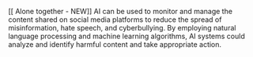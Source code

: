 [[ Alone together - NEW]]
AI can be used to monitor and manage the content shared on social media platforms to reduce the spread of misinformation, hate speech, and cyberbullying. By employing natural language processing and machine learning algorithms, AI systems could analyze and identify harmful content and take appropriate action.
